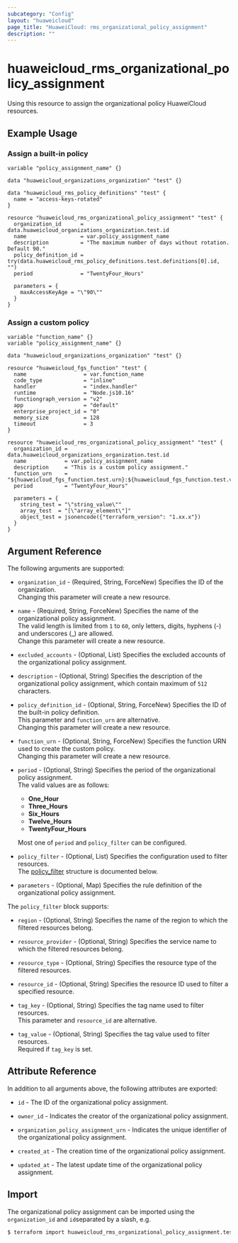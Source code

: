 ```yaml
---
subcategory: "Config"
layout: "huaweicloud"
page_title: "HuaweiCloud: rms_organizational_policy_assignment"
description: ""
---
```


# huaweicloud_rms_organizational_policy_assignment

Using this resource to assign the organizational policy HuaweiCloud resources.

## Example Usage

### Assign a built-in policy

```hcl
variable "policy_assignment_name" {}

data "huaweicloud_organizations_organization" "test" {}

data "huaweicloud_rms_policy_definitions" "test" {
  name = "access-keys-rotated"
}

resource "huaweicloud_rms_organizational_policy_assignment" "test" {
  organization_id      = data.huaweicloud_organizations_organization.test.id
  name                 = var.policy_assignment_name
  description          = "The maximum number of days without rotation. Default 90."
  policy_definition_id = try(data.huaweicloud_rms_policy_definitions.test.definitions[0].id, "")
  period               = "TwentyFour_Hours"

  parameters = {
    maxAccessKeyAge = "\"90\""
  }
}
```

### Assign a custom policy

```hcl
variable "function_name" {}
variable "policy_assignment_name" {}

data "huaweicloud_organizations_organization" "test" {}

resource "huaweicloud_fgs_function" "test" {
  name                  = var.function_name
  code_type             = "inline"
  handler               = "index.handler"
  runtime               = "Node.js10.16"
  functiongraph_version = "v2"
  app                   = "default"
  enterprise_project_id = "0"
  memory_size           = 128
  timeout               = 3
}

resource "huaweicloud_rms_organizational_policy_assignment" "test" {
  organization_id = data.huaweicloud_organizations_organization.test.id
  name            = var.policy_assignment_name
  description     = "This is a custom policy assignment."
  function_urn    = "${huaweicloud_fgs_function.test.urn}:${huaweicloud_fgs_function.test.version}"
  period          = "TwentyFour_Hours"

  parameters = {
    string_test = "\"string_value\""
    array_test  = "[\"array_element\"]"
    object_test = jsonencode({"terraform_version": "1.xx.x"})
  }
}
```

## Argument Reference

The following arguments are supported:

* `organization_id` - (Required, String, ForceNew) Specifies the ID of the organization.  
  Changing this parameter will create a new resource.

* `name` - (Required, String, ForceNew) Specifies the name of the organizational policy assignment.  
  The valid length is limited from `1` to `60`, only letters, digits, hyphens (-) and underscores (_) are allowed.  
  Change this parameter will create a new resource.

* `excluded_accounts` - (Optional, List) Specifies the excluded accounts of the organizational policy assignment.

* `description` - (Optional, String) Specifies the description of the organizational policy assignment,
  which contain maximum of `512` characters.

* `policy_definition_id` - (Optional, String, ForceNew) Specifies the ID of the built-in policy definition.  
  This parameter and `function_urn` are alternative.  
  Changing this parameter will create a new resource.

* `function_urn` - (Optional, String, ForceNew) Specifies the function URN used to create the custom policy.  
  Changing this parameter will create a new resource.

* `period` - (Optional, String) Specifies the period of the organizational policy assignment.  
  The valid values are as follows:
  + **One_Hour**
  + **Three_Hours**
  + **Six_Hours**
  + **Twelve_Hours**
  + **TwentyFour_Hours**

  Most one of `period` and `policy_filter` can be configured.

* `policy_filter` - (Optional, List) Specifies the configuration used to filter resources.  
  The [policy_filter](#rms_policy_filter) structure is documented below.

* `parameters` - (Optional, Map) Specifies the rule definition of the organizational policy assignment.

<a name="rms_policy_filter"></a>
The `policy_filter` block supports:

* `region` - (Optional, String) Specifies the name of the region to which the filtered resources belong.

* `resource_provider` - (Optional, String) Specifies the service name to which the filtered resources belong.

* `resource_type` - (Optional, String) Specifies the resource type of the filtered resources.

* `resource_id` - (Optional, String) Specifies the resource ID used to filter a specified resource.

* `tag_key` - (Optional, String) Specifies the tag name used to filter resources.  
  This parameter and `resource_id` are alternative.

* `tag_value` - (Optional, String) Specifies the tag value used to filter resources.  
  Required if `tag_key` is set.

## Attribute Reference

In addition to all arguments above, the following attributes are exported:

* `id` - The ID of the organizational policy assignment.

* `owner_id` - Indicates the creator of the organizational policy assignment.

* `organization_policy_assignment_urn` - Indicates the unique identifier of the organizational policy assignment.

* `created_at` - The creation time of the organizational policy assignment.

* `updated_at` - The latest update time of the organizational policy assignment.

## Import

The organizational policy assignment can be imported using the `organization_id` and `id`separated by a slash, e.g.

```bash
$ terraform import huaweicloud_rms_organizational_policy_assignment.test <organization_id>/<id>
```
